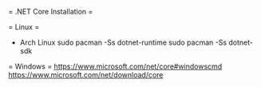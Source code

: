 = .NET Core Installation =

= Linux =
* Arch Linux
sudo pacman -Ss dotnet-runtime
sudo pacman -Ss dotnet-sdk

= Windows =
https://www.microsoft.com/net/core#windowscmd
https://www.microsoft.com/net/download/core

